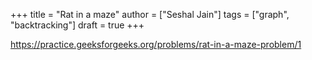 +++
title = "Rat in a maze"
author = ["Seshal Jain"]
tags = ["graph", "backtracking"]
draft = true
+++

<https://practice.geeksforgeeks.org/problems/rat-in-a-maze-problem/1>
